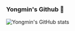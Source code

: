 ### Yongmin's Github 🐯
![Yongmin's GitHub stats](https://github-readme-stats.vercel.app/api?username=yongmin01&show_icons=true&theme=radical)

<!--
**yongmin01/yongmin01** is a ✨ _special_ ✨ repository because its `README.md` (this file) appears on your GitHub profile.

Here are some ideas to get you started:

- 🔭 I’m currently working on ...
- 🌱 I’m currently learning ...
- 👯 I’m looking to collaborate on ...
- 🤔 I’m looking for help with ...
- 💬 Ask me about ...
- 📫 How to reach me: ...
- 😄 Pronouns: ...
- ⚡ Fun fact: ...
-->
